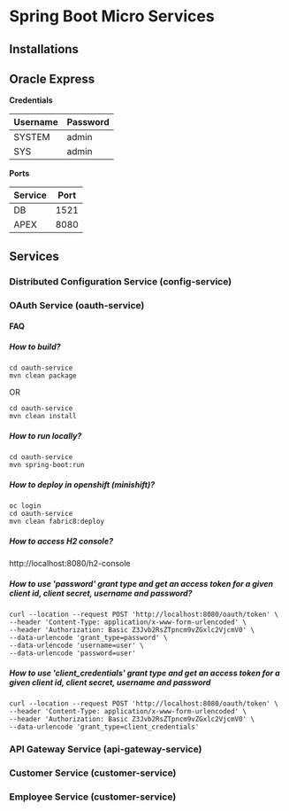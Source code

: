 # Spring Boot Micro Services

## Installations

**Oracle Express**
----------
**Credentials**

|Username|Password  |
|--|--|
|SYSTEM  | admin |
|SYS  | admin |


**Ports**

|Service|Port  |
|--|--|
| DB | 1521 |
| APEX | 8080 |

## Services

### Distributed Configuration Service (config-service)

### OAuth Service (oauth-service)

#### FAQ

##### How to build?

```shell script
cd oauth-service
mvn clean package
```
OR
```shell script
cd oauth-service
mvn clean install
```

##### How to run locally?
```shell script
cd oauth-service
mvn spring-boot:run
```

##### How to deploy in openshift (minishift)?

```shell script
oc login
cd oauth-service
mvn clean fabric8:deploy
```

##### How to access H2 console?
http://localhost:8080/h2-console

##### How to use 'password' grant type and get an access token for a given client id, client secret, username and password? 

```shell script
curl --location --request POST 'http://localhost:8080/oauth/token' \
--header 'Content-Type: application/x-www-form-urlencoded' \
--header 'Authorization: Basic Z3Jvb2RsZTpncm9vZGxlc2VjcmV0' \
--data-urlencode 'grant_type=password' \
--data-urlencode 'username=user' \
--data-urlencode 'password=user'
```
##### How to use 'client_credentials' grant type and get an access token for a given client id, client secret, username and password 

```shell script
curl --location --request POST 'http://localhost:8080/oauth/token' \
--header 'Content-Type: application/x-www-form-urlencoded' \
--header 'Authorization: Basic Z3Jvb2RsZTpncm9vZGxlc2VjcmV0' \
--data-urlencode 'grant_type=client_credentials'
```
### API Gateway Service (api-gateway-service)

### Customer Service (customer-service)

### Employee Service (customer-service)
